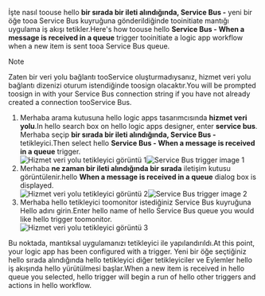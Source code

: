 <span data-ttu-id="980a1-101">İşte nasıl toouse hello **bir sırada bir ileti alındığında, Service Bus -** yeni bir öğe tooa Service Bus kuyruğuna gönderildiğinde tooinitiate mantığı uygulama iş akışı tetikler.</span><span class="sxs-lookup"><span data-stu-id="980a1-101">Here's how toouse hello **Service Bus - When a message is received in a queue** trigger tooinitiate a logic app workflow when a new item is sent tooa Service Bus queue.</span></span>  

> [!NOTE]
> <span data-ttu-id="980a1-102">Zaten bir veri yolu bağlantı tooService oluşturmadıysanız, hizmet veri yolu bağlantı dizenizi oturum istendiğinde toosign olacaktır.</span><span class="sxs-lookup"><span data-stu-id="980a1-102">You will be prompted toosign in with your Service Bus connection string if you have not already created a connection tooService Bus.</span></span>  
> 
> 

1. <span data-ttu-id="980a1-103">Merhaba arama kutusuna hello logic apps tasarımcısında **hizmet veri yolu**.</span><span class="sxs-lookup"><span data-stu-id="980a1-103">In hello search box on hello logic apps designer, enter **service bus**.</span></span> <span data-ttu-id="980a1-104">Merhaba seçip **bir sırada bir ileti alındığında, Service Bus -** tetikleyici.</span><span class="sxs-lookup"><span data-stu-id="980a1-104">Then select hello **Service Bus - When a message is received in a queue** trigger.</span></span>  
   <span data-ttu-id="980a1-105">![Hizmet veri yolu tetikleyici görüntü 1](./media/connectors-create-api-servicebus/trigger-1.png)</span><span class="sxs-lookup"><span data-stu-id="980a1-105">![Service Bus trigger image 1](./media/connectors-create-api-servicebus/trigger-1.png)</span></span>   
2. <span data-ttu-id="980a1-106">Merhaba **ne zaman bir ileti alındığında bir sırada** iletişim kutusu görüntülenir.</span><span class="sxs-lookup"><span data-stu-id="980a1-106">hello **When a message is received in a queue** dialog box is displayed.</span></span>  
   <span data-ttu-id="980a1-107">![Hizmet veri yolu tetikleyici görüntü 2](./media/connectors-create-api-servicebus/trigger-2.png)</span><span class="sxs-lookup"><span data-stu-id="980a1-107">![Service Bus trigger image 2](./media/connectors-create-api-servicebus/trigger-2.png)</span></span>   
3. <span data-ttu-id="980a1-108">Merhaba hello tetikleyici toomonitor istediğiniz Service Bus kuyruğuna Hello adını girin.</span><span class="sxs-lookup"><span data-stu-id="980a1-108">Enter hello name of hello Service Bus queue you would like hello trigger toomonitor.</span></span>   
   ![Hizmet veri yolu tetikleyici görüntü 3](./media/connectors-create-api-servicebus/trigger-3.png)   

<span data-ttu-id="980a1-110">Bu noktada, mantıksal uygulamanızı tetikleyici ile yapılandırıldı.</span><span class="sxs-lookup"><span data-stu-id="980a1-110">At this point, your logic app has been configured with a trigger.</span></span> <span data-ttu-id="980a1-111">Yeni bir öğe seçtiğiniz hello sırada alındığında hello tetikleyici diğer tetikleyiciler ve Eylemler hello iş akışında hello yürütülmesi başlar.</span><span class="sxs-lookup"><span data-stu-id="980a1-111">When a new item is received in hello queue you selected, hello trigger will begin a run of hello other triggers and actions in hello workflow.</span></span>    

